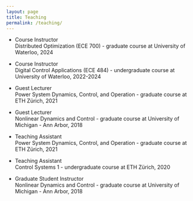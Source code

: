 ```yaml
---
layout: page
title: Teaching
permalink: /teaching/
---
```


- Course Instructor  
Distributed Optimization (ECE 700) - graduate course at University of
Waterloo, 2024

- Course Instructor  
Digital Control Applications (ECE 484) -  undergraduate course at
University of Waterloo, 2022-2024

- Guest Lecturer  
Power System Dynamics, Control, and Operation - graduate course at
ETH Zürich, 2021

- Guest Lecturer  
Nonlinear Dynamics and Control - graduate course at University of Michigan -
Ann Arbor, 2018

- Teaching Assistant  
Power System Dynamics, Control, and Operation - graduate course at
ETH Zürich, 2021

- Teaching Assistant  
Control Systems 1 - undergraduate course at ETH Zürich, 2020

- Graduate Student Instructor  
Nonlinear Dynamics and Control - graduate course at University of Michigan -
Ann Arbor, 2018
